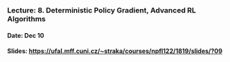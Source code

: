### Lecture: 8. Deterministic Policy Gradient, Advanced RL Algorithms
#### Date: Dec 10
#### Slides: https://ufal.mff.cuni.cz/~straka/courses/npfl122/1819/slides/?09
